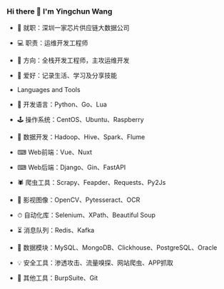 ### Hi there 👋 I'm Yingchun Wang
- 🏢 就职：深圳一家芯片供应链大数据公司
- 💻 职责：运维开发工程师
- 🌱 方向：全栈开发工程师，主攻运维开发
- 💬 爱好：记录生活、学习及分享技能

- Languages and Tools
- 🤖 开发语言：Python、Go、Lua
- 🕹 操作系统：CentOS、Ubuntu、Raspberry
- 🐘 数据开发：Hadoop、Hive、Spark、Flume
- ⌨ ️Web前端：Vue、Nuxt
- ⌨ ️Web后端：Django、Gin、FastAPI
- 🕷 爬虫工具：Scrapy、Feapder、Requests、Py2Js
- 🐼 影视图像：OpenCV、Pytesseract、OCR
- ⏱ 自动化库：Selenium、XPath、Beautiful Soup
- ⏳ 消息队列：Redis、Kafka
- 💾 数据模块：MySQL、MongoDB、Clickhouse、PostgreSQL、Oracle
- 💡 安全工具：渗透攻击、流量嗅探、网站爬虫、APP抓取
- 🧰 其他工具：BurpSuite、Git
